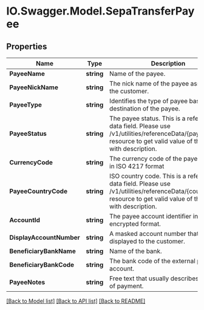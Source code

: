 # IO.Swagger.Model.SepaTransferPayee
## Properties

Name | Type | Description | Notes
------------ | ------------- | ------------- | -------------
**PayeeName** | **string** | Name of the payee. | 
**PayeeNickName** | **string** | The nick name of the payee assigned by the customer. | 
**PayeeType** | **string** | Identifies the type of payee based on the destination of the payee.  | 
**PayeeStatus** | **string** | The payee status. This is a reference data field. Please use /v1/utilities/referenceData/{payeeStatus} resource to get valid value of this field with description. | [optional] 
**CurrencyCode** | **string** | The currency code of the payee account in ISO 4217 format | [optional] 
**PayeeCountryCode** | **string** | ISO country code. This is a reference data field. Please use /v1/utilities/referenceData/{country} resource to get valid value of this field with description. | 
**AccountId** | **string** | The payee account identifier in encrypted format. | 
**DisplayAccountNumber** | **string** | A masked account number that can be displayed to the customer. | 
**BeneficiaryBankName** | **string** | Name of the bank. | [optional] 
**BeneficiaryBankCode** | **string** | The bank code of the external payee account. | [optional] 
**PayeeNotes** | **string** | Free text that usually describes purpose of payment. | 

[[Back to Model list]](../README.md#documentation-for-models) [[Back to API list]](../README.md#documentation-for-api-endpoints) [[Back to README]](../README.md)

